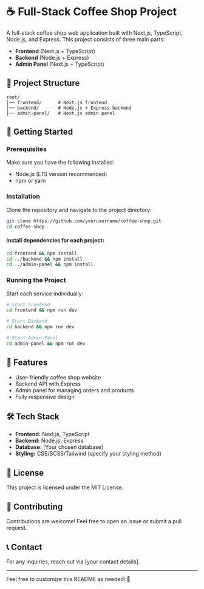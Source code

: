 # ☕ Full-Stack Coffee Shop Project

A full-stack coffee shop web application built with Next.js, TypeScript, Node.js, and Express. This project consists of three main parts:

- **Frontend** (Next.js + TypeScript)
- **Backend** (Node.js + Express)
- **Admin Panel** (Next.js + TypeScript)

## 📂 Project Structure
```
root/
│── frontend/      # Next.js frontend
│── backend/       # Node.js + Express backend
│── admin-panel/   # Next.js admin panel
```

## 🚀 Getting Started
### Prerequisites
Make sure you have the following installed:
- Node.js (LTS version recommended)
- npm or yarn

### Installation
Clone the repository and navigate to the project directory:
```sh
git clone https://github.com/yourusername/coffee-shop.git
cd coffee-shop
```

#### Install dependencies for each project:
```sh
cd frontend && npm install
cd ../backend && npm install
cd ../admin-panel && npm install
```

### Running the Project
Start each service individually:
```sh
# Start Frontend
cd frontend && npm run dev

# Start Backend
cd backend && npm run dev

# Start Admin Panel
cd admin-panel && npm run dev
```

## 🌟 Features
- User-friendly coffee shop website
- Backend API with Express
- Admin panel for managing orders and products
- Fully responsive design

## 🛠 Tech Stack
- **Frontend:** Next.js, TypeScript
- **Backend:** Node.js, Express
- **Database:** [Your chosen database]
- **Styling:** CSS/SCSS/Tailwind (specify your styling method)

## 📜 License
This project is licensed under the MIT License.

## 🤝 Contributing
Contributions are welcome! Feel free to open an issue or submit a pull request.

## 📞 Contact
For any inquiries, reach out via [your contact details].

---
Feel free to customize this README as needed! 🚀
